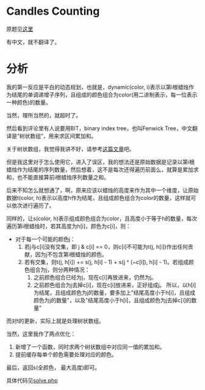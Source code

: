 # Candles Counting
原题见[这里](https://www.hackerrank.com/challenges/candles-2/problem)

有中文，就不翻译了。

# 分析
我的第一反应是平白的动态规划，也就是，dynamic(color, i)表示以第i根蜡烛作为结尾的单调递增子序列，且组成的颜色组合为color(用二进制表示，每一位表示一种颜色)的数量。

当然，理所当然的，就超时了。

然后看到评论里有人说要用BIT，binary index tree，也叫Fenwick Tree，中文翻译是“树状数组”，用来求区间累加和。

关于树状数组，我觉得我讲不好，请参考[这篇文章](https://www.geeksforgeeks.org/binary-indexed-tree-or-fenwick-tree-2/)吧。

但是我这里对于怎么使用它，进入了误区，我的想法还是原始数据是记录以第i根蜡烛作为结尾的序列数量，然后想着，这不是每次还得遍历前面么，就算是累加求和，也不能直接算前i根蜡烛序列数量之和。

后来不知怎么就想通了，啊，原来应该以蜡烛的高度来作为其中一个维度，让原始数据t(color, h)表示以高度h作为结尾，且组成颜色组合为color的数量，这样就可以依次进行遍历了。

同样的，让s(color, h)表示组成颜色组合为color，且高度小于等于h的数量，每次遍历第i根蜡烛时，若其高度为h[i]，颜色为c[i]，则：
* 对于每一个可能的颜色j：
    1. 若j与c[i]没有交集，即 j & c[i] == 0，则c[i]不可能为t(j, h[i])作出任何贡献，因为j不包含第i根蜡烛的颜色。
    2. 若有交集，则t(j, h[i]) += s(j, h[i] - 1) + s(j ^ (~c[i]), h[i] - 1)。若组成颜色组合为j，则分两种情况：
        1. 之前颜色组合已经为j，现在c[i]再放进来，仍然为j。
        2. 之前颜色组合为j去掉c[i]，现在c[i]放进来，正好组成j。
        所以，以h[i]为结尾，且组成颜色为j的数量，要多加上"结尾高度小于h[i]，且组成颜色为j的数量"，以及"结尾高度小于h[i]，且组成颜色为j去掉c[i]的数量"

而对t的更新，实际上就是处理树状数组。

当然，这里我作了两点优化：
1. 新增了一个函数，同时求两个树状数组中对应同一值的累加和。
2. 提前缓存每单个颜色需要处理对应的颜色。

最后，返回s(全颜色， 最大高度)即可。

具体代码见[solve.php](./solve.php)